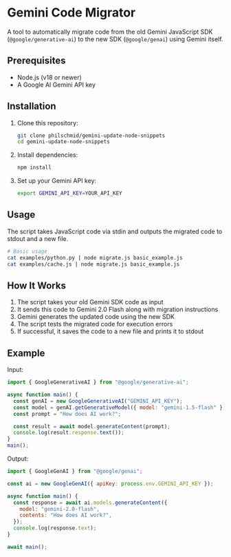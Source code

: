 # Gemini Code Migrator

A tool to automatically migrate code from the old Gemini JavaScript SDK (`@google/generative-ai`) to the new SDK (`@google/genai`) using Gemini itself.

## Prerequisites

- Node.js (v18 or newer)
- A Google AI Gemini API key

## Installation

1. Clone this repository:
   ```bash
   git clone philschmid/gemini-update-node-snippets
   cd gemini-update-node-snippets
   ```

2. Install dependencies:
   ```bash
   npm install
   ```

3. Set up your Gemini API key:
   ```bash
   export GEMINI_API_KEY=YOUR_API_KEY
   ```

## Usage

The script takes JavaScript code via stdin and outputs the migrated code to stdout and a new file.

```bash
# Basic usage
cat examples/python.py | node migrate.js basic_example.js
cat examples/cache.js | node migrate.js basic_example.js
```

## How It Works

1. The script takes your old Gemini SDK code as input
2. It sends this code to Gemini 2.0 Flash along with migration instructions
3. Gemini generates the updated code using the new SDK
4. The script tests the migrated code for execution errors
5. If successful, it saves the code to a new file and prints it to stdout

## Example

Input:
```javascript
import { GoogleGenerativeAI } from "@google/generative-ai";

async function main() {
  const genAI = new GoogleGenerativeAI("GEMINI_API_KEY");
  const model = genAI.getGenerativeModel({ model: "gemini-1.5-flash" });
  const prompt = "How does AI work?";

  const result = await model.generateContent(prompt);
  console.log(result.response.text());
}
main();
```

Output:
```javascript
import { GoogleGenAI } from "@google/genai";

const ai = new GoogleGenAI({ apiKey: process.env.GEMINI_API_KEY });

async function main() {
  const response = await ai.models.generateContent({
    model: "gemini-2.0-flash",
    contents: "How does AI work?",
  });
  console.log(response.text);
}

await main();
```
